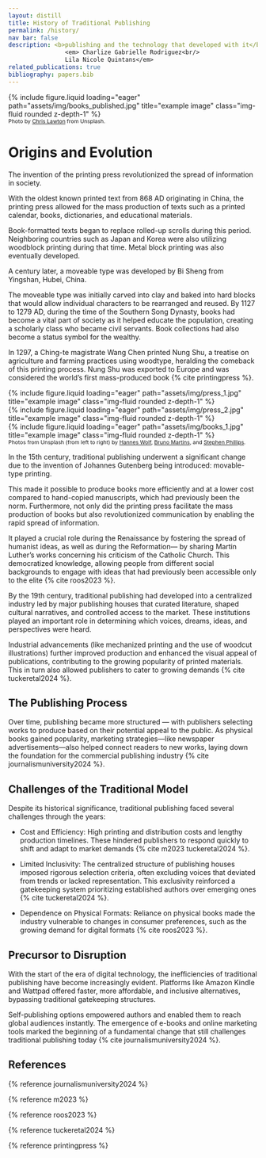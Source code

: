 ```yaml
---
layout: distill
title: History of Traditional Publishing
permalink: /history/
nav bar: false
description: <b>publishing and the technology that developed with it</b><br/>
                <em> Charlize Gabrielle Rodriguez<br/> 
                Lila Nicole Quintans</em>
related_publications: true
bibliography: papers.bib
---
```

<div class="row">
    <div class="col-sm mt-3 mt-md-0">
        {% include figure.liquid loading="eager" path="assets/img/books_published.jpg" title="example image" class="img-fluid rounded z-depth-1" %}
    </div>
</div>
<div class="caption" style="font-size:.675rem">
   Photo by <a href="https://unsplash.com/photos/shallow-focus-photography-of-stack-of-books-zvKx6ixUhWQ">Chris Lawton</a> from Unsplash.
</div>

# Origins and Evolution

The invention of the printing press revolutionized the spread of information in society. 

With the oldest known printed text from 868 AD originating in China, the printing press allowed for the mass production of texts such as a printed calendar, books, dictionaries, and educational materials. 

Book-formatted texts began to replace rolled-up scrolls during this period. Neighboring countries such as Japan and Korea were also utilizing woodblock printing during that time. Metal block printing was also eventually developed.

A century later, a moveable type was developed by Bi Sheng from Yingshan, Hubei, China. 

The moveable type was initially carved into clay and baked into hard blocks that would allow individual characters to be rearranged and reused. By 1127 to 1279 AD, during the time of the Southern Song Dynasty, books had become a vital part of society as it helped educate the population, creating a scholarly class who became civil servants. Book collections had also become a status symbol for the wealthy.

In 1297, a Ching-te magistrate Wang Chen printed Nung Shu, a treatise on agriculture and farming practices using woodtype, heralding the comeback of this printing process. Nung Shu was exported to Europe and was considered the world’s first mass-produced book {% cite printingpress %}.

<div class="row">
    <div class="col-sm mt-3 mt-md-0">
        {% include figure.liquid loading="eager" path="assets/img/press_1.jpg" title="example image" class="img-fluid rounded z-depth-1" %}
    </div>
    <div class="col-sm mt-3 mt-md-0">
        {% include figure.liquid loading="eager" path="assets/img/press_2.jpg" title="example image" class="img-fluid rounded z-depth-1" %}
    </div>
    <div class="col-sm mt-3 mt-md-0">
        {% include figure.liquid loading="eager" path="assets/img/books_1.jpg" title="example image" class="img-fluid rounded z-depth-1" %}
    </div>
</div>
<div class="caption" style="font-size:.675rem">
   Photos from Unsplash (from left to right) by <a href="https://unsplash.com/photos/black-and-brown-case-n2ILm0aTCYo">Hannes Wolf</a>, <a href="https://unsplash.com/photos/assorted-wood-stamps-OhJmwB4XWLE">Bruno Martins</a>, and <a href="https://unsplash.com/photos/assorted-title-books-Gs-tdnDyYKE">Stephen Phillips</a>.
</div>

In the 15th century, traditional publishing underwent a significant change due to the invention of Johannes Gutenberg being introduced: movable-type printing. 

This made it possible to produce books more efficiently and at a lower cost compared to hand-copied manuscripts, which had previously been the norm. Furthermore, not only did the printing press facilitate the mass production of books but also revolutionized communication by enabling the rapid spread of information. 

It played a crucial role during the Renaissance by fostering the spread of humanist ideas, as well as during the Reformation— by sharing Martin Luther’s works concerning his criticism of the Catholic Church. This democratized knowledge, allowing people from different social backgrounds to engage with ideas that had previously been accessible only to the elite {% cite roos2023 %}.

By the 19th century, traditional publishing had developed into a centralized industry led by major publishing houses that curated literature, shaped cultural narratives, and controlled access to the market. These institutions played an important role in determining which voices, dreams, ideas, and perspectives were heard.

Industrial advancements (like mechanized printing and the use of woodcut illustrations) further improved production and enhanced the visual appeal of publications, contributing to the growing popularity of printed materials. This in turn also allowed publishers to cater to growing demands {% cite tuckeretal2024 %}.

## The Publishing Process

Over time, publishing became more structured — with publishers selecting works to produce based on their potential appeal to the public. As physical books gained popularity, marketing strategies—like newspaper advertisements—also helped connect readers to new works, laying down the foundation for the commercial publishing industry {% cite journalismuniversity2024 %}.

## Challenges of the Traditional Model

Despite its historical significance, traditional publishing faced several challenges through the years:

 * Cost and Efficiency: High printing and distribution costs and lengthy production timelines. These hindered publishers to respond quickly to shift and adapt to market demands {% cite m2023 tuckeretal2024 %}.

 * Limited Inclusivity: The centralized structure of publishing houses imposed rigorous selection criteria, often excluding voices that deviated from trends or lacked representation. This exclusivity reinforced a gatekeeping system prioritizing established authors over emerging ones {% cite tuckeretal2024 %}.

 * Dependence on Physical Formats: Reliance on physical books made the industry vulnerable to changes in consumer preferences, such as the growing demand for digital formats {% cite roos2023 %}.

## Precursor to Disruption

With the start of the era of digital technology, the inefficiencies of traditional publishing have become increasingly evident. Platforms like Amazon Kindle and Wattpad offered faster, more affordable, and inclusive alternatives, bypassing traditional gatekeeping structures. 

Self-publishing options empowered authors and enabled them to reach global audiences instantly. The emergence of e-books and online marketing tools marked the beginning of a fundamental change that still challenges traditional publishing today {% cite journalismuniversity2024 %}.

## References

{% reference journalismuniversity2024 %}

{% reference m2023 %}

{% reference roos2023 %}

{% reference tuckeretal2024 %}

{% reference printingpress %}
